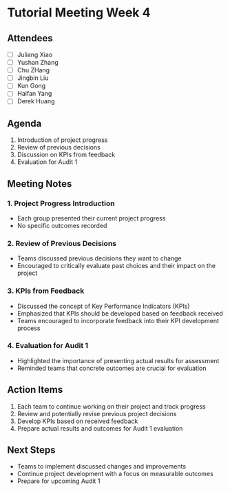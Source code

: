 # Tutorial Meeting Week 4

## Attendees
- [ ] Juliang Xiao
- [ ] Yushan Zhang  
- [ ] Chu ZHang
- [ ] Jingbin Liu
- [ ] Kun Gong
- [ ] Haifan Yang
- [ ] Derek Huang

## Agenda
1. Introduction of project progress
2. Review of previous decisions
3. Discussion on KPIs from feedback
4. Evaluation for Audit 1

## Meeting Notes

### 1. Project Progress Introduction
- Each group presented their current project progress
- No specific outcomes recorded

### 2. Review of Previous Decisions
- Teams discussed previous decisions they want to change
- Encouraged to critically evaluate past choices and their impact on the project

### 3. KPIs from Feedback
- Discussed the concept of Key Performance Indicators (KPIs)
- Emphasized that KPIs should be developed based on feedback received
- Teams encouraged to incorporate feedback into their KPI development process

### 4. Evaluation for Audit 1
- Highlighted the importance of presenting actual results for assessment
- Reminded teams that concrete outcomes are crucial for evaluation

## Action Items
1. Each team to continue working on their project and track progress
2. Review and potentially revise previous project decisions
3. Develop KPIs based on received feedback
4. Prepare actual results and outcomes for Audit 1 evaluation

## Next Steps
- Teams to implement discussed changes and improvements
- Continue project development with a focus on measurable outcomes
- Prepare for upcoming Audit 1
